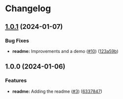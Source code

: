 # Changelog

## [1.0.1](https://github.com/abeldekat/lazyvim-menu-addon/compare/v1.0.0...v1.0.1) (2024-01-07)


### Bug Fixes

* **readme:** Improvements and a demo ([#10](https://github.com/abeldekat/lazyvim-menu-addon/issues/10)) ([123a59b](https://github.com/abeldekat/lazyvim-menu-addon/commit/123a59b406ea384fcf1b198bd0450e2da3f165bf))

## 1.0.0 (2024-01-06)


### Features

* **readme:** Adding the readme ([#3](https://github.com/abeldekat/lazyvim-menu-addon/issues/3)) ([6337847](https://github.com/abeldekat/lazyvim-menu-addon/commit/6337847eb3acaabfc15780d1345fc645d9b684b2))
